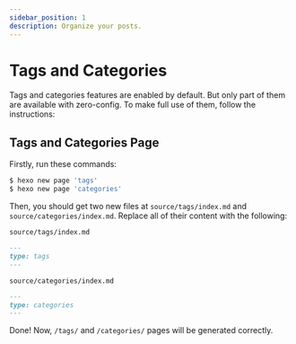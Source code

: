 ```yaml
---
sidebar_position: 1
description: Organize your posts.
---
```


# Tags and Categories

Tags and categories features are enabled by default. But only part of them are available with zero-config. To make full use of them, follow the instructions:

## Tags and Categories Page

Firstly, run these commands:

```bash
$ hexo new page 'tags'
$ hexo new page 'categories'
```

Then, you should get two new files at `source/tags/index.md` and `source/categories/index.md`. Replace all of their content with the following:

`source/tags/index.md`

```markdown
---
type: tags
---
```

`source/categories/index.md`

```markdown
---
type: categories
---
```

Done! Now, `/tags/` and `/categories/` pages will be generated correctly.

